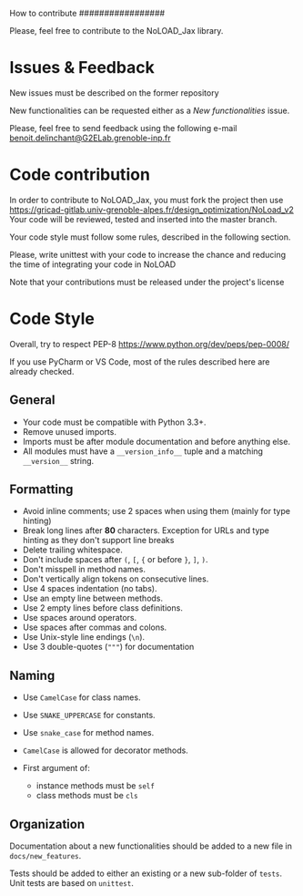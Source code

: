 <!--
SPDX-FileCopyrightText: 2021 G2Elab / MAGE

SPDX-License-Identifier: Apache-2.0
-->

How to contribute
#################

Please, feel free to contribute to the NoLOAD_Jax library.

Issues & Feedback
=================
New issues must be described on the former repository 

New functionalities can be requested either as a *New functionalities* issue.

Please, feel free to send feedback using the following e-mail
 benoit.delinchant@G2ELab.grenoble-inp.fr


Code contribution
=================

In order to contribute to NoLOAD_Jax, you must fork the project then use
https://gricad-gitlab.univ-grenoble-alpes.fr/design_optimization/NoLoad_v2
Your code will be reviewed, tested and inserted into the master branch.

Your code style must follow some rules, described in the following section.

Please, write unittest with your code to increase the chance and reducing the
time of integrating your code in NoLOAD

Note that your contributions must be released under the project's license


Code Style
==========

Overall, try to respect PEP-8 
<https://www.python.org/dev/peps/pep-0008/>

If you use PyCharm or VS Code, most of the rules described here are already
checked.

General
-------

* Your code must be compatible with Python 3.3+.
* Remove unused imports.
* Imports must be after module documentation and before anything else.
* All modules must have a ``__version_info__`` tuple and a matching
  ``__version__`` string.

Formatting
----------

* Avoid inline comments; use 2 spaces when using them (mainly for type hinting)
* Break long lines after **80** characters. Exception for URLs and type hinting
  as they don't support line breaks
* Delete trailing whitespace.
* Don't include spaces after ``(``, ``[``, ``{`` or before ``}``, ``]``, ``)``.
* Don't misspell in method names.
* Don't vertically align tokens on consecutive lines.
* Use 4 spaces indentation (no tabs).
* Use an empty line between methods.
* Use 2 empty lines before class definitions.
* Use spaces around operators.
* Use spaces after commas and colons.
* Use Unix-style line endings (``\n``).
* Use 3 double-quotes (``"""``) for documentation


Naming
------

* Use ``CamelCase`` for class names.
* Use ``SNAKE_UPPERCASE`` for constants.
* Use ``snake_case`` for method names.
* ``CamelCase`` is allowed for decorator methods.
* First argument of:

  * instance methods must be ``self``
  * class methods must be ``cls``


Organization
------------

Documentation about a new functionalities should be added to a new file in
``docs/new_features``.

Tests should be added to either an existing or a new sub-folder of ``tests``.
Unit tests are based on ``unittest``.
